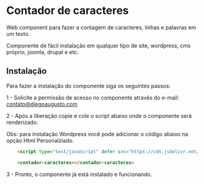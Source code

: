 
# Contador de caracteres

Web component para fazer a contagem de caracteres, linhas e palavras em um texto.

Componente de fácil instalação em qualquer tipo de site, wordpress, cms próprio, joomla, drupal e etc.





## Instalação

Para fazer a instalação do componente siga os seguintes passos:

1 - Solicite a permissão de acesso no componente através do e-mail: contato@diegoaugusto.com

2 - Após a liberação copie e cole o script abaixo onde o componente será renderizado.

Obs: para instalação Wordpress você pode adicionar o código abaixo na opção Html Personalziado.

```html
    <script type="text/javascript" defer src="https://cdn.jsdelivr.net/gh/vulgodizz/web-components/v1/contador-de-caracteres/lazy.min.js"></script>

    <contador-caracteres></contador-caracteres>
```
    
3 - Pronto, o componente já está instalado e funcionando.